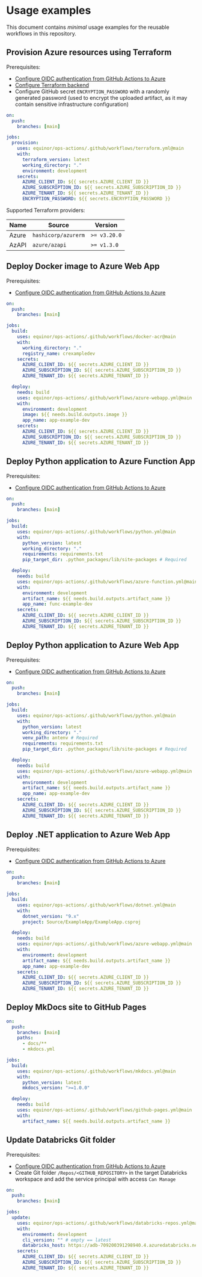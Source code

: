 # Usage examples

This document contains _minimal_ usage examples for the reusable workflows in this repository.

## Provision Azure resources using Terraform

Prerequisites:

- [Configure OIDC authentication from GitHub Actions to Azure](https://github.com/equinor/azure-github-oidc-template)
- [Configure Terraform backend](https://github.com/equinor/azure-terraform-backend-template)
- Configure GitHub secret `ENCRYPTION_PASSWORD` with a randomly generated password (used to encrypt the uploaded artifact, as it may contain sensitive infrastructure configuration)

```yaml
on:
  push:
    branches: [main]

jobs:
  provision:
    uses: equinor/ops-actions/.github/workflows/terraform.yml@main
    with:
      terraform_version: latest
      working_directory: "."
      environment: development
    secrets:
      AZURE_CLIENT_ID: ${{ secrets.AZURE_CLIENT_ID }}
      AZURE_SUBSCRIPTION_ID: ${{ secrets.AZURE_SUBSCRIPTION_ID }}
      AZURE_TENANT_ID: ${{ secrets.AZURE_TENANT_ID }}
      ENCRYPTION_PASSWORD: ${{ secrets.ENCRYPTION_PASSWORD }}
```

Supported Terraform providers:

| Name  | Source              | Version      |
| ----- | ------------------- | ------------ |
| Azure | `hashicorp/azurerm` | `>= v3.20.0` |
| AzAPI | `azure/azapi`       | `>= v1.3.0`  |

## Deploy Docker image to Azure Web App

Prerequisites:

- [Configure OIDC authentication from GitHub Actions to Azure](https://github.com/equinor/azure-github-oidc-template)

```yaml
on:
  push:
    branches: [main]

jobs:
  build:
    uses: equinor/ops-actions/.github/workflows/docker-acr@main
    with:
      working_directory: "."
      registry_name: crexampledev
    secrets:
      AZURE_CLIENT_ID: ${{ secrets.AZURE_CLIENT_ID }}
      AZURE_SUBSCRIPTION_ID: ${{ secrets.AZURE_SUBSCRIPTION_ID }}
      AZURE_TENANT_ID: ${{ secrets.AZURE_TENANT_ID }}

  deploy:
    needs: build
    uses: equinor/ops-actions/.github/workflows/azure-webapp.yml@main
    with:
      environment: development
      image: ${{ needs.build.outputs.image }}
      app_name: app-example-dev
    secrets:
      AZURE_CLIENT_ID: ${{ secrets.AZURE_CLIENT_ID }}
      AZURE_SUBSCRIPTION_ID: ${{ secrets.AZURE_SUBSCRIPTION_ID }}
      AZURE_TENANT_ID: ${{ secrets.AZURE_TENANT_ID }}
```

## Deploy Python application to Azure Function App

Prerequisites:

- [Configure OIDC authentication from GitHub Actions to Azure](https://github.com/equinor/azure-github-oidc-template)

```yaml
on:
  push:
    branches: [main]

jobs:
  build:
    uses: equinor/ops-actions/.github/workflows/python.yml@main
    with:
      python_version: latest
      working_directory: "."
      requirements: requirements.txt
      pip_target_dir: .python_packages/lib/site-packages # Required

  deploy:
    needs: build
    uses: equinor/ops-actions/.github/workflows/azure-function.yml@main
    with:
      environment: development
      artifact_name: ${{ needs.build.outputs.artifact_name }}
      app_name: func-example-dev
    secrets:
      AZURE_CLIENT_ID: ${{ secrets.AZURE_CLIENT_ID }}
      AZURE_SUBSCRIPTION_ID: ${{ secrets.AZURE_SUBSCRIPTION_ID }}
      AZURE_TENANT_ID: ${{ secrets.AZURE_TENANT_ID }}
```

## Deploy Python application to Azure Web App

Prerequisites:

- [Configure OIDC authentication from GitHub Actions to Azure](https://github.com/equinor/azure-github-oidc-template)

```yaml
on:
  push:
    branches: [main]

jobs:
  build:
    uses: equinor/ops-actions/.github/workflows/python.yml@main
    with:
      python_version: latest
      working_directory: "."
      venv_path: antenv # Required
      requirements: requirements.txt
      pip_target_dir: .python_packages/lib/site-packages # Required

  deploy:
    needs: build
    uses: equinor/ops-actions/.github/workflows/azure-webapp.yml@main
    with:
      environment: development
      artifact_name: ${{ needs.build.outputs.artifact_name }}
      app_name: app-example-dev
    secrets:
      AZURE_CLIENT_ID: ${{ secrets.AZURE_CLIENT_ID }}
      AZURE_SUBSCRIPTION_ID: ${{ secrets.AZURE_SUBSCRIPTION_ID }}
      AZURE_TENANT_ID: ${{ secrets.AZURE_TENANT_ID }}
```

## Deploy .NET application to Azure Web App

Prerequisites:

- [Configure OIDC authentication from GitHub Actions to Azure](https://github.com/equinor/azure-github-oidc-template)

```yaml
on:
  push:
    branches: [main]

jobs:
  build:
    uses: equinor/ops-actions/.github/workflows/dotnet.yml@main
    with:
      dotnet_version: "9.x"
      project: Source/ExampleApp/ExampleApp.csproj

  deploy:
    needs: build
    uses: equinor/ops-actions/.github/workflows/azure-webapp.yml@main
    with:
      environment: development
      artifact_name: ${{ needs.build.outputs.artifact_name }}
      app_name: app-example-dev
    secrets:
      AZURE_CLIENT_ID: ${{ secrets.AZURE_CLIENT_ID }}
      AZURE_SUBSCRIPTION_ID: ${{ secrets.AZURE_SUBSCRIPTION_ID }}
      AZURE_TENANT_ID: ${{ secrets.AZURE_TENANT_ID }}
```

## Deploy MkDocs site to GitHub Pages

```yaml
on:
  push:
    branches: [main]
    paths:
      - docs/**
      - mkdocs.yml

jobs:
  build:
    uses: equinor/ops-actions/.github/workflows/mkdocs.yml@main
    with:
      python_version: latest
      mkdocs_version: ">=1.0.0"

  deploy:
    needs: build
    uses: equinor/ops-actions/.github/workflows/github-pages.yml@main
    with:
      artifact_name: ${{ needs.build.outputs.artifact_name }}
```

## Update Databricks Git folder

Prerequisites:

- [Configure OIDC authentication from GitHub Actions to Azure](https://github.com/equinor/azure-github-oidc-template)
- Create Git folder `/Repos/<GITHUB_REPOSITORY>` in the target Databricks workspace and add the service principal with access `Can Manage`

```yaml
on:
  push:
    branches: [main]

jobs:
  update:
    uses: equinor/ops-actions/.github/workflows/databricks-repos.yml@main
    with:
      environment: development
      cli_version: "" # empty == latest
      databricks_host: https://adb-709200391298940.4.azuredatabricks.net
    secrets:
      AZURE_CLIENT_ID: ${{ secrets.AZURE_CLIENT_ID }}
      AZURE_SUBSCRIPTION_ID: ${{ secrets.AZURE_SUBSCRIPTION_ID }}
      AZURE_TENANT_ID: ${{ secrets.AZURE_TENANT_ID }}
```
